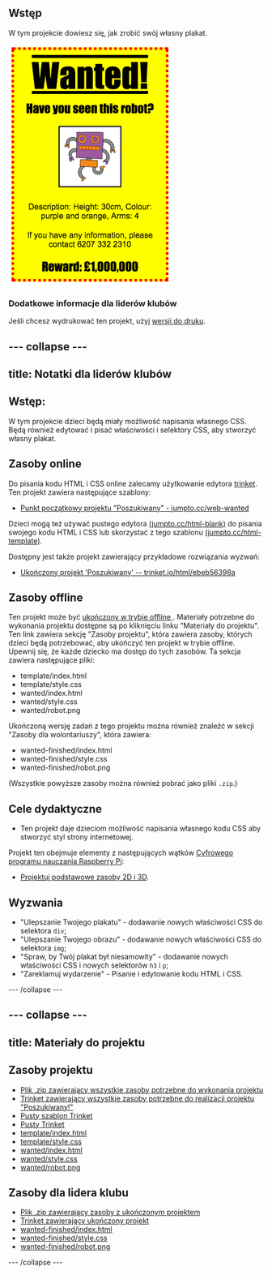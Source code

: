 ## Wstęp

W tym projekcie dowiesz się, jak zrobić swój własny plakat.

![zrzut ekranu](images/wanted-final.png)

### Dodatkowe informacje dla liderów klubów

Jeśli chcesz wydrukować ten projekt, użyj [wersji do druku](https://projects.raspberrypi.org/en/projects/wanted/print).

## \--- collapse \---

## title: Notatki dla liderów klubów

## Wstęp:

W tym projekcie dzieci będą miały możliwość napisania własnego CSS. Będą również edytować i pisać właściwości i selektory CSS, aby stworzyć własny plakat.

## Zasoby online

Do pisania kodu HTML i CSS online zalecamy użytkowanie edytora [trinket](https://trinket.io/). Ten projekt zawiera następujące szablony:

* [Punkt początkowy projektu "Poszukiwany" - jumpto.cc/web-wanted](http://jumpto.cc/web-wanted)

Dzieci mogą też używać pustego edytora [(jumpto.cc/html-blank)](http://jumpto.cc/html-blank) do pisania swojego kodu HTML i CSS lub skorzystać z tego szablonu [(jumpto.cc/html-template)](http://jumpto.cc/html-template).

Dostępny jest także projekt zawierający przykładowe rozwiązania wyzwań:

* [Ukończony projekt 'Poszukiwany' -- trinket.io/html/ebeb56398a](https://trinket.io/html/ebeb56398a)

## Zasoby offline

Ten projekt może być [ ukończony w trybie offline ](https://www.codeclubprojects.org/en-GB/resources/webdev-working-offline/). Materiały potrzebne do wykonania projektu dostępne są po kliknięciu linku "Materiały do projektu". Ten link zawiera sekcję "Zasoby projektu", która zawiera zasoby, których dzieci będą potrzebować, aby ukończyć ten projekt w trybie offline. Upewnij się, że każde dziecko ma dostęp do tych zasobów. Ta sekcja zawiera następujące pliki:

* template/index.html
* template/style.css
* wanted/index.html
* wanted/style.css
* wanted/robot.png

Ukończoną wersję zadań z tego projektu można również znaleźć w sekcji "Zasoby dla wolontariuszy", która zawiera:

* wanted-finished/index.html
* wanted-finished/style.css
* wanted-finished/robot.png

(Wszystkie powyższe zasoby można również pobrać jako pliki `.zip`.)

## Cele dydaktyczne

* Ten projekt daje dzieciom możliwość napisania własnego kodu CSS aby stworzyć styl strony internetowej.

Projekt ten obejmuje elementy z następujących wątków [Cyfrowego programu nauczania Raspberry Pi](http://rpf.io/curriculum):

* [ Projektuj podstawowe zasoby 2D i 3D](https://www.raspberrypi.org/curriculum/design/creator).

## Wyzwania

* "Ulepszanie Twojego plakatu" - dodawanie nowych właściwości CSS do selektora `div`;
* "Ulepszanie Twojego obrazu" - dodawanie nowych właściwości CSS do selektora `img`;
* "Spraw, by Twój plakat był niesamowity" - dodawanie nowych właściwości CSS i nowych selektorów ` h3 ` i `p`;
* "Zareklamuj wydarzenie" - Pisanie i edytowanie kodu HTML i CSS.

\--- /collapse \---

## \--- collapse \---

## title: Materiały do projektu

## Zasoby projektu

* [Plik .zip zawierający wszystkie zasoby potrzebne do wykonania projektu](resources/wanted-project-resources.zip)
* [Trinket zawierający wszystkie zasoby potrzebne do realizacji projektu "Poszukiwany!"](http://jumpto.cc/web-wanted)
* [Pusty szablon Trinket](http://jumpto.cc/trinket-template)
* [Pusty Trinket](http://jumpto.cc/trinket-blank)
* [template/index.html](resources/template-index.html)
* [template/style.css](resources/template-style.css)
* [wanted/index.html](resources/wanted-index.html)
* [wanted/style.css](resources/wanted-style.css)
* [wanted/robot.png](resources/wanted-robot.png)

## Zasoby dla lidera klubu

* [Plik .zip zawierający zasoby z ukończonym projektem](resources/wanted-volunteer-resources.zip)
* [Trinket zawierający ukończony projekt](https://trinket.io/html/ebeb56398a)
* [wanted-finished/index.html](resources/wanted-finished-index.html)
* [wanted-finished/style.css](resources/wanted-finished-style.css)
* [wanted-finished/robot.png](resources/twanted-finished-robot.png)

\--- /collapse \---
